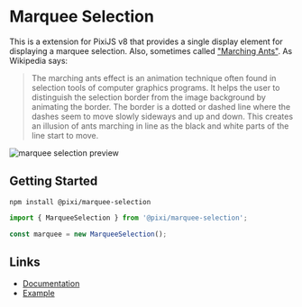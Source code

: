 # Marquee Selection

This is a extension for PixiJS v8 that provides a single display element for displaying a marquee selection. Also, sometimes called ["Marching Ants"](https://en.wikipedia.org/wiki/Marching_ants). As Wikipedia says:

> The marching ants effect is an animation technique often found in selection tools of computer graphics programs. It helps the user to distinguish the selection border from the image background by animating the border. The border is a dotted or dashed line where the dashes seem to move slowly sideways and up and down. This creates an illusion of ants marching in line as the black and white parts of the line start to move.

![marquee selection preview](https://userland.pixijs.io/marquee-selection/preview.gif)


## Getting Started

```
npm install @pixi/marquee-selection
```

```typescript
import { MarqueeSelection } from '@pixi/marquee-selection';

const marquee = new MarqueeSelection();
```

## Links

* [Documentation](https://userland.pixijs.io/marquee-selection/docs/index.html)
* [Example](https://userland.pixijs.io/marquee-selection/examples/index.html)